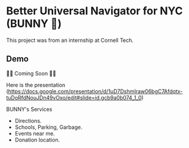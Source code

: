 # Better Universal Navigator for NYC (BUNNY 🐇)

This project was from an internship at Cornell Tech. 

## Demo
🚀🚀 Coming Soon 🚀🚀

Here is the presentation (https://docs.google.com/presentation/d/1uD7DshmIraw06bgC7Afdqtx-tuDoRfdNouJDn49vOxo/edit#slide=id.gcb9a0b074_1_0)

BUNNY's Services 
- Directions. 
- Schools, Parking, Garbage.
- Events near me.
- Donation location.
